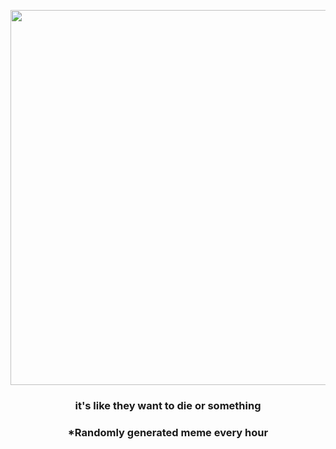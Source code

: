 <p align="center">
        <img src="https://i.redd.it/ie1eronz44d91.gif" width="600" height="600">
        </p>
        <h3 align="center">it's like they want to die or something</h3>
        <h3 align="center">*Randomly generated meme every hour</h3>
    